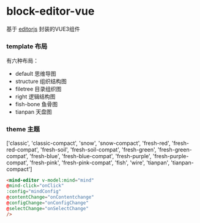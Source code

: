 # block-editor-vue

基于 [editorjs](https://github.com/codex-team/editor.js) 封装的VUE3组件


### template 布局
有六种布局：
+ default 思维导图
+ structure 组织结构图
+ filetree 目录组织图
+ right 逻辑结构图
+ fish-bone 鱼骨图
+ tianpan 天盘图



### theme 主题
['classic', 'classic-compact', 'snow', 'snow-compact', 'fresh-red', 'fresh-red-compat', 'fresh-soil', 'fresh-soil-compat', 'fresh-green', 'fresh-green-compat', 'fresh-blue', 'fresh-blue-compat', 'fresh-purple', 'fresh-purple-compat', 'fresh-pink', 'fresh-pink-compat', 'fish', 'wire', 'tianpan', 'tianpan-compact']


```html
<mind-editor v-model:mind="mind"
@mind-click="onClick"
:config="mindConfig"
@contentChange="onContentchange"
@configChange="onConfigChange"
@selectChange="onSelectChange"
/>
```